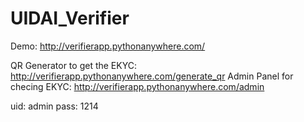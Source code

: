 # UIDAI_Verifier

Demo: http://verifierapp.pythonanywhere.com/

QR Generator to get the EKYC: http://verifierapp.pythonanywhere.com/generate_qr
Admin Panel for checing EKYC: http://verifierapp.pythonanywhere.com/admin

uid: admin
pass: 1214
